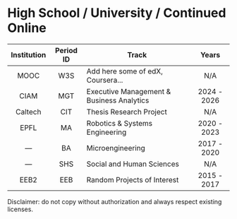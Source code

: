 # High School / University / Continued Online
|Institution|Period ID|Track|Years|
|:---:|:---:|---|:---:|
|MOOC|W3S|Add here some of edX, Coursera...|N/A|
|CIAM|MGT|Executive Management & Business Analytics|2024 - 2026|
|Caltech|CIT|Thesis Research Project|N/A|
|EPFL|MA|Robotics & Systems Engineering|2020 - 2023|
|—|BA|Microengineering|2017 - 2020|
|—|SHS|Social and Human Sciences|N/A|
|EEB2|EEB|Random Projects of Interest|2015 - 2017|

Disclaimer: do not copy without authorization and always respect existing licenses.

<!--Once an idea... |EPFL|MAx|Management & Cyber Security|undef|-->
